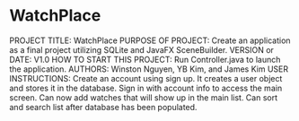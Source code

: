 # WatchPlace
PROJECT TITLE: WatchPlace
PURPOSE OF PROJECT: Create an application as a final project utilizing SQLite and JavaFX SceneBuilder.
VERSION or DATE: V1.0
HOW TO START THIS PROJECT: Run Controller.java to launch the application.
AUTHORS: Winston Nguyen, YB Kim, and James Kim
USER INSTRUCTIONS: 
  Create an account using sign up. It creates a user object and stores it in the database.
  Sign in with account info to access the main screen.
  Can now add watches that will show up in the main list.
  Can sort and search list after database has been populated.
